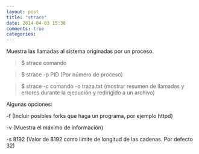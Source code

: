 ```yaml
---
layout: post
title: "strace"
date: 2014-04-03 15:38
comments: true
categories: 
---
```

Muestra las llamadas al sistema originadas por un proceso.

>$ strace comando

>$ strace -p PID (Por número de proceso)

>$ strace -c comando -o traza.txt (mostrar resumen de llamadas y errores durante la ejecución y redirigido a un archivo)

Algunas opciones:

-f (Incluir posibles forks que haga un programa, por ejemplo httpd)

-v (Muestra el máximo de información)

-s 8192 (Valor de 8192 como limite de longitud de las cadenas. Por defecto 32)

